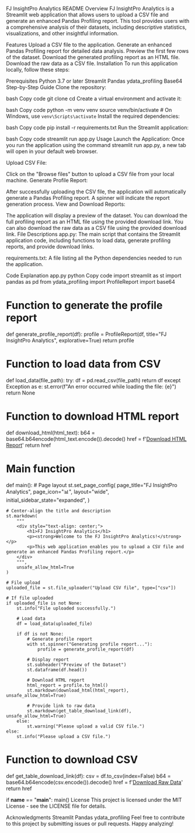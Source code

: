 FJ InsightPro Analytics README
Overview
FJ InsightPro Analytics is a Streamlit web application that allows users to upload a CSV file and generate an enhanced Pandas Profiling report. This tool provides users with a comprehensive analysis of their datasets, including descriptive statistics, visualizations, and other insightful information.

Features
Upload a CSV file to the application.
Generate an enhanced Pandas Profiling report for detailed data analysis.
Preview the first few rows of the dataset.
Download the generated profiling report as an HTML file.
Download the raw data as a CSV file.
Installation
To run this application locally, follow these steps:

Prerequisites
Python 3.7 or later
Streamlit
Pandas
ydata_profiling
Base64
Step-by-Step Guide
Clone the repository:

bash
Copy code
git clone <repository-url>
cd <repository-directory>
Create a virtual environment and activate it:

bash
Copy code
python -m venv venv
source venv/bin/activate  # On Windows, use `venv\Scripts\activate`
Install the required dependencies:

bash
Copy code
pip install -r requirements.txt
Run the Streamlit application:

bash
Copy code
streamlit run app.py
Usage
Launch the Application:
Once you run the application using the command streamlit run app.py, a new tab will open in your default web browser.

Upload CSV File:

Click on the "Browse files" button to upload a CSV file from your local machine.
Generate Profile Report:

After successfully uploading the CSV file, the application will automatically generate a Pandas Profiling report.
A spinner will indicate the report generation process.
View and Download Reports:

The application will display a preview of the dataset.
You can download the full profiling report as an HTML file using the provided download link.
You can also download the raw data as a CSV file using the provided download link.
File Descriptions
app.py:
The main script that contains the Streamlit application code, including functions to load data, generate profiling reports, and provide download links.

requirements.txt:
A file listing all the Python dependencies needed to run the application.

Code Explanation
app.py
python
Copy code
import streamlit as st
import pandas as pd
from ydata_profiling import ProfileReport
import base64

# Function to generate the profile report
def generate_profile_report(df):
    profile = ProfileReport(df, title="FJ InsightPro Analytics", explorative=True)
    return profile

# Function to load data from CSV
def load_data(file_path):
    try:
        df = pd.read_csv(file_path)
        return df
    except Exception as e:
        st.error(f"An error occurred while loading the file: {e}")
        return None

# Function to download HTML report
def download_html(html_text):
    b64 = base64.b64encode(html_text.encode()).decode()
    href = f'<a href="data:text/html;base64,{b64}" download="report.html">Download HTML Report</a>'
    return href

# Main function
def main():
    # Page layout
    st.set_page_config(
        page_title="FJ InsightPro Analytics",
        page_icon=":bar_chart:",
        layout="wide",
        initial_sidebar_state="expanded",
    )

    # Center-align the title and description
    st.markdown(
        """
        <div style="text-align: center;">
            <h1>FJ InsightPro Analytics</h1>
            <p><strong>Welcome to the FJ InsightPro Analytics!</strong></p>
            <p>This web application enables you to upload a CSV file and generate an enhanced Pandas Profiling report.</p>
        </div>
        """,
        unsafe_allow_html=True
    )

    # File upload
    uploaded_file = st.file_uploader("Upload CSV file", type=["csv"])

    # If file uploaded
    if uploaded_file is not None:
        st.info("File uploaded successfully.")

        # Load data
        df = load_data(uploaded_file)

        if df is not None:
            # Generate profile report
            with st.spinner("Generating profile report..."):
                profile = generate_profile_report(df)

            # Display report
            st.subheader("Preview of the Dataset")
            st.dataframe(df.head())

            # Download HTML report
            html_report = profile.to_html()
            st.markdown(download_html(html_report), unsafe_allow_html=True)
            
            # Provide link to raw data
            st.markdown(get_table_download_link(df), unsafe_allow_html=True)
        else:
            st.warning("Please upload a valid CSV file.")
    else:
        st.info("Please upload a CSV file.")

# Function to download CSV
def get_table_download_link(df):
    csv = df.to_csv(index=False)
    b64 = base64.b64encode(csv.encode()).decode()
    href = f'<a href="data:file/csv;base64,{b64}" download="raw_data.csv">Download Raw Data</a>'
    return href

if __name__ == "__main__":
    main()
License
This project is licensed under the MIT License - see the LICENSE file for details.

Acknowledgments
Streamlit
Pandas
ydata_profiling
Feel free to contribute to this project by submitting issues or pull requests. Happy analyzing!






